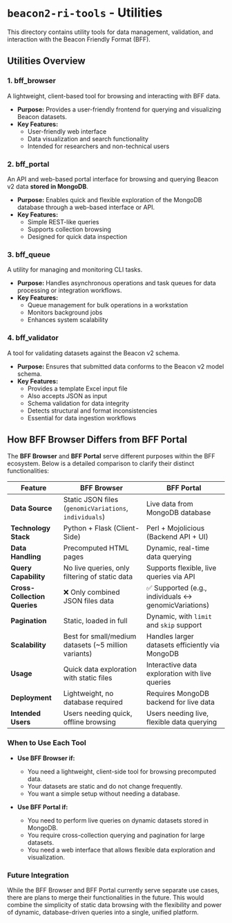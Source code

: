 # `beacon2-ri-tools` - Utilities

This directory contains utility tools for data management, validation, and interaction with the Beacon Friendly Format (BFF).

## Utilities Overview

### 1. **bff_browser**
A lightweight, client-based tool for browsing and interacting with BFF data.

- **Purpose:** Provides a user-friendly frontend for querying and visualizing Beacon datasets.  
- **Key Features:**  
  - User-friendly web interface  
  - Data visualization and search functionality  
  - Intended for researchers and non-technical users  

### 2. **bff_portal**
An API and web-based portal interface for browsing and querying Beacon v2 data **stored in MongoDB**.

- **Purpose:** Enables quick and flexible exploration of the MongoDB database through a web-based interface or API.  
- **Key Features:**  
  - Simple REST-like queries  
  - Supports collection browsing  
  - Designed for quick data inspection  

### 3. **bff_queue**
A utility for managing and monitoring CLI tasks.

- **Purpose:** Handles asynchronous operations and task queues for data processing or integration workflows.  
- **Key Features:**  
  - Queue management for bulk operations in a workstation  
  - Monitors background jobs  
  - Enhances system scalability  

### 4. **bff_validator**
A tool for validating datasets against the Beacon v2 schema.

- **Purpose:** Ensures that submitted data conforms to the Beacon v2 model schema.  
- **Key Features:**  
  - Provides a template Excel input file  
  - Also accepts JSON as input  
  - Schema validation for data integrity  
  - Detects structural and format inconsistencies  
  - Essential for data ingestion workflows  

## How BFF Browser Differs from BFF Portal

The **BFF Browser** and **BFF Portal** serve different purposes within the BFF ecosystem. Below is a detailed comparison to clarify their distinct functionalities:

| Feature                      | **BFF Browser**                           | **BFF Portal**                        |
|------------------------------|-------------------------------------------|--------------------------------------|
| **Data Source**              | Static JSON files (`genomicVariations`, `individuals`) | Live data from MongoDB database |
| **Technology Stack**         | Python + Flask (Client-Side)              | Perl + Mojolicious (Backend API + UI) |
| **Data Handling**            | Precomputed HTML pages                    | Dynamic, real-time data querying     |
| **Query Capability**         | No live queries, only filtering of static data | Supports flexible, live queries via API |
| **Cross-Collection Queries** | ❌ Only combined JSON files data         | ✅ Supported (e.g., individuals ↔ genomicVariations) |
| **Pagination**               | Static, loaded in full                   | Dynamic, with `limit` and `skip` support |
| **Scalability**              | Best for small/medium datasets (~5 million variants) | Handles larger datasets efficiently via MongoDB |
| **Usage**                    | Quick data exploration with static files  | Interactive data exploration with live queries |
| **Deployment**               | Lightweight, no database required         | Requires MongoDB backend for live data |
| **Intended Users**           | Users needing quick, offline browsing     | Users needing live, flexible data querying |

### When to Use Each Tool

- **Use BFF Browser if:**  
  - You need a lightweight, client-side tool for browsing precomputed data.  
  - Your datasets are static and do not change frequently.  
  - You want a simple setup without needing a database.  

- **Use BFF Portal if:**  
  - You need to perform live queries on dynamic datasets stored in MongoDB.  
  - You require cross-collection querying and pagination for large datasets.  
  - You need a web interface that allows flexible data exploration and visualization.  

### Future Integration

While the BFF Browser and BFF Portal currently serve separate use cases, there are plans to merge their functionalities in the future. This would combine the simplicity of static data browsing with the flexibility and power of dynamic, database-driven queries into a single, unified platform.
